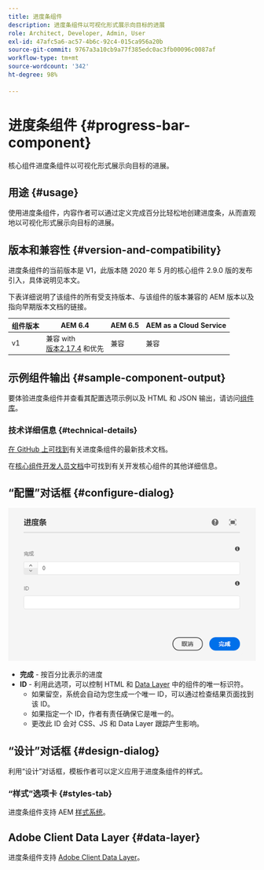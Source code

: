 ```yaml
---
title: 进度条组件
description: 进度条组件以可视化形式展示向目标的进展
role: Architect, Developer, Admin, User
exl-id: 47afc5a6-ac57-4b6c-92c4-015ca956a20b
source-git-commit: 9767a3a10cb9a77f385edc0ac3fb00096c0087af
workflow-type: tm+mt
source-wordcount: '342'
ht-degree: 98%

---
```


# 进度条组件 {#progress-bar-component}

核心组件进度条组件以可视化形式展示向目标的进展。

## 用途 {#usage}

使用进度条组件，内容作者可以通过定义完成百分比轻松地创建进度条，从而直观地以可视化形式展示向目标的进展。

## 版本和兼容性 {#version-and-compatibility}

进度条组件的当前版本是 V1，此版本随 2020 年 5 月的核心组件 2.9.0 版的发布引入，具体说明见本文。

下表详细说明了该组件的所有受支持版本、与该组件的版本兼容的 AEM 版本以及指向早期版本文档的链接。

| 组件版本 | AEM 6.4 | AEM 6.5 | AEM as a Cloud Service |
|---|---|---|---|
| v1 | 兼容 with<br>[版本2.17.4](/help/versions.md) 和优先 | 兼容 | 兼容 |

## 示例组件输出 {#sample-component-output}

要体验进度条组件并查看其配置选项示例以及 HTML 和 JSON 输出，请访问[组件库](https://adobe.com/go/aem_cmp_library_progressbar_cn)。

### 技术详细信息 {#technical-details}

[在 GitHub 上可找到](https://adobe.com/go/aem_cmp_tech_progress_v1_cn)有关进度条组件的最新技术文档。

在[核心组件开发人员文档](/help/developing/overview.md)中可找到有关开发核心组件的其他详细信息。

## “配置”对话框 {#configure-dialog}

![进度条组件的“编辑”对话框](/help/assets/progress-bar-edit.png)

* **完成** - 按百分比表示的进度
* **ID** - 利用此选项，可以控制 HTML 和 [Data Layer](/help/developing/data-layer/overview.md) 中的组件的唯一标识符。
   * 如果留空，系统会自动为您生成一个唯一 ID，可以通过检查结果页面找到该 ID。
   * 如果指定一个 ID，作者有责任确保它是唯一的。
   * 更改此 ID 会对 CSS、JS 和 Data Layer 跟踪产生影响。

## “设计”对话框 {#design-dialog}

利用“设计”对话框，模板作者可以定义应用于进度条组件的样式。

### “样式”选项卡 {#styles-tab}

进度条组件支持 AEM [样式系统](/help/get-started/authoring.md#component-styling)。

## Adobe Client Data Layer {#data-layer}

进度条组件支持 [Adobe Client Data Layer](/help/developing/data-layer/overview.md)。
